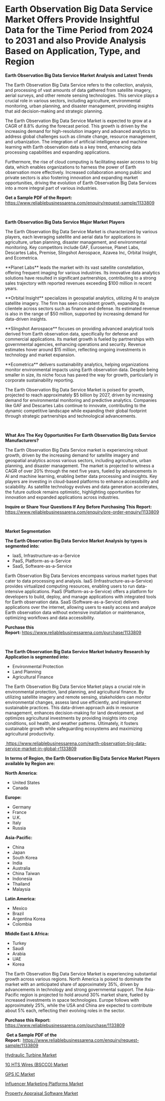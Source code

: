 <p><h1>Earth Observation Big Data Service Market Offers Provide Insightful Data for the Time Period from 2024 to 2031 and also Provide Analysis Based on Application, Type, and Region</h1></p><p><strong>Earth Observation Big Data Service Market Analysis and Latest Trends</strong></p>
<p><p>The Earth Observation Big Data Service refers to the collection, analysis, and processing of vast amounts of data gathered from satellite imagery, aerial surveys, and other remote sensing technologies. This service plays a crucial role in various sectors, including agriculture, environmental monitoring, urban planning, and disaster management, providing insights that aid decision-making and strategic planning.</p><p>The Earth Observation Big Data Service Market is expected to grow at a CAGR of 8.8% during the forecast period. This growth is driven by the increasing demand for high-resolution imagery and advanced analytics to address global challenges such as climate change, resource management, and urbanization. The integration of artificial intelligence and machine learning with Earth observation data is a key trend, enhancing data processing capabilities and expanding applications.</p><p>Furthermore, the rise of cloud computing is facilitating easier access to big data, which enables organizations to harness the power of Earth observation more effectively. Increased collaboration among public and private sectors is also fostering innovation and expanding market opportunities, driving the evolution of Earth Observation Big Data Services into a more integral part of various industries.</p></p>
<p><strong>Get a Sample PDF of the Report:&nbsp;</strong> <a href="https://www.reliablebusinessarena.com/enquiry/request-sample/1133809?utm_campaign=1332&utm_medium=2&utm_source=Github&utm_content=ia&utm_term=08102024&utm_id=earth-observation-big-data-service">https://www.reliablebusinessarena.com/enquiry/request-sample/1133809</a></p>
<p>&nbsp;</p>
<p><strong>Earth Observation Big Data Service Major Market Players</strong></p>
<p><p>The Earth Observation Big Data Service Market is characterized by various players, each leveraging satellite and aerial data for applications in agriculture, urban planning, disaster management, and environmental monitoring. Key competitors include GAF, Eurosense, Planet Labs, Descartes Labs, Premise, Slingshot Aerospace, Azavea Inc, Orbital Insight, and Ecometrica.</p><p>**Planet Labs** leads the market with its vast satellite constellation, offering frequent imaging for various industries. Its innovative data analytics solutions have resulted in significant partnerships, contributing to a strong sales trajectory with reported revenues exceeding $100 million in recent years.</p><p>**Orbital Insight** specializes in geospatial analytics, utilizing AI to analyze satellite imagery. The firm has seen consistent growth, expanding its clientele across sectors such as finance and defense. Its estimated revenue is also in the range of $50 million, supported by increasing demand for data-driven insights.</p><p>**Slingshot Aerospace** focuses on providing advanced analytical tools derived from Earth observation data, specifically for defense and commercial applications. Its market growth is fueled by partnerships with governmental agencies, enhancing operations and security. Revenue estimates hover around $15 million, reflecting ongoing investments in technology and market expansion.</p><p>**Ecometrica** delivers sustainability analytics, helping organizations monitor environmental impacts using Earth observation data. Despite being smaller in size, its niche focus has paved the way for growth, particularly in corporate sustainability reporting.</p><p>The Earth Observation Big Data Service Market is poised for growth, projected to reach approximately $5 billion by 2027, driven by increasing demand for environmental monitoring and predictive analytics. Companies like GAF and Descartes Labs continue to innovate, contributing to the dynamic competitive landscape while expanding their global footprint through strategic partnerships and technological advancements.</p></p>
<p>&nbsp;</p>
<p><strong>What Are The Key Opportunities For Earth Observation Big Data Service Manufacturers?</strong></p>
<p><p>The Earth Observation Big Data Service market is experiencing robust growth, driven by the increasing demand for satellite imagery and geospatial analytics across various sectors, including agriculture, urban planning, and disaster management. The market is projected to witness a CAGR of over 20% through the next five years, fueled by advancements in AI and machine learning, enabling better data processing and insights. Key players are investing in cloud-based platforms to enhance accessibility and scalability. As satellite technology evolves and data generation accelerates, the future outlook remains optimistic, highlighting opportunities for innovation and expanded applications across industries.</p></p>
<p><strong>Inquire or Share Your Questions If Any Before Purchasing This Report:</strong> <a href="https://www.reliablebusinessarena.com/enquiry/pre-order-enquiry/1133809?utm_campaign=1332&utm_medium=2&utm_source=Github&utm_content=ia&utm_term=08102024&utm_id=earth-observation-big-data-service">https://www.reliablebusinessarena.com/enquiry/pre-order-enquiry/1133809</a></p>
<p>&nbsp;</p>
<p><strong>Market Segmentation</strong></p>
<p><strong>The Earth Observation Big Data Service Market Analysis by types is segmented into:</strong></p>
<p><ul><li>IaaS, Infrastructure-as-a-Service</li><li>PaaS, Platform-as-a-Service</li><li>SaaS, Software-as-a-Service</li></ul></p>
<p><p>Earth Observation Big Data Services encompass various market types that cater to data processing and analysis. IaaS (Infrastructure-as-a-Service) provides virtualized computing resources, enabling users to run data-intensive applications. PaaS (Platform-as-a-Service) offers a platform for developers to build, deploy, and manage applications with integrated tools for Earth observation data. SaaS (Software-as-a-Service) delivers applications over the internet, allowing users to easily access and analyze Earth observation data without extensive installation or maintenance, optimizing workflows and data accessibility.</p></p>
<p><strong>Purchase this Report:&nbsp;</strong><a href="https://www.reliablebusinessarena.com/purchase/1133809?utm_campaign=1332&utm_medium=2&utm_source=Github&utm_content=ia&utm_term=08102024&utm_id=earth-observation-big-data-service">https://www.reliablebusinessarena.com/purchase/1133809</a></p>
<p>&nbsp;</p>
<p><strong>The Earth Observation Big Data Service Market Industry Research by Application is segmented into:</strong></p>
<p><ul><li>Environmental Protection</li><li>Land Planning</li><li>Agricultural Finance</li></ul></p>
<p><p>The Earth Observation Big Data Service Market plays a crucial role in environmental protection, land planning, and agricultural finance. By utilizing satellite imagery and remote sensing, stakeholders can monitor environmental changes, assess land use efficiently, and implement sustainable practices. This data-driven approach aids in resource management, enhances decision-making for land development, and optimizes agricultural investments by providing insights into crop conditions, soil health, and weather patterns. Ultimately, it fosters sustainable growth while safeguarding ecosystems and maximizing agricultural productivity.</p></p>
<p><a href="https://www.reliablebusinessarena.com/earth-observation-big-data-service-market-in-global-r1133809?utm_campaign=1332&utm_medium=2&utm_source=Github&utm_content=ia&utm_term=08102024&utm_id=earth-observation-big-data-service">&nbsp;https://www.reliablebusinessarena.com/earth-observation-big-data-service-market-in-global-r1133809</a></p>
<p><strong>In terms of Region, the Earth Observation Big Data Service Market Players available by Region are:</strong></p>
<p>
    <p> <strong> North America: </strong>
        <ul>
            <li>United States</li>
            <li>Canada</li>
        </ul>
        </p> 
    <p> <strong> Europe: </strong>
        <ul>
            <li>Germany</li>
            <li>France</li>
            <li>U.K.</li>
            <li>Italy</li>
            <li>Russia</li>
        </ul>
        </p> 
    <p> <strong> Asia-Pacific: </strong>
        <ul>
            <li>China</li>
            <li>Japan</li>
            <li>South Korea</li>
            <li>India</li>
            <li>Australia</li>
            <li>China Taiwan</li>
            <li>Indonesia</li>
            <li>Thailand</li>
            <li>Malaysia</li>
        </ul>
        </p> 
    <p> <strong> Latin America: </strong>
        <ul>
            <li>Mexico</li>
            <li>Brazil</li>
            <li>Argentina Korea</li>
            <li>Colombia</li>
        </ul>
        </p> 
    <p> <strong> Middle East & Africa: </strong>
        <ul>
            <li>Turkey</li>
            <li>Saudi</li>
            <li>Arabia</li>
            <li>UAE</li>
            <li>Korea</li>
        </ul>
    </p>
    </p>
<p><p>The Earth Observation Big Data Service Market is experiencing substantial growth across various regions. North America is poised to dominate the market with an anticipated share of approximately 35%, driven by advancements in technology and strong governmental support. The Asia-Pacific region is projected to hold around 30% market share, fueled by increased investments in space technologies. Europe follows with approximately 25%, while the USA and China are expected to contribute about 5% each, reflecting their evolving roles in the sector.</p></p>
<p><strong>Purchase this Report: </strong><a href="https://www.reliablebusinessarena.com/purchase/1133809?utm_campaign=1332&utm_medium=2&utm_source=Github&utm_content=ia&utm_term=08102024&utm_id=earth-observation-big-data-service">https://www.reliablebusinessarena.com/purchase/1133809</a></p>
<p>&nbsp;<strong>Get a Sample PDF of the Report:&nbsp;&nbsp;</strong><a href="https://www.reliablebusinessarena.com/enquiry/request-sample/1133809?utm_campaign=1332&utm_medium=2&utm_source=Github&utm_content=ia&utm_term=08102024&utm_id=earth-observation-big-data-service">https://www.reliablebusinessarena.com/enquiry/request-sample/1133809</a></p>
<p><strong></strong></p>
<p><p><a href="https://www.linkedin.com/pulse/future-trends-global-hydraulic-turbine-market-insights-sa4df?utm_campaign=1332&utm_medium=2&utm_source=Github&utm_content=ia&utm_term=08102024&utm_id=earth-observation-big-data-service">Hydraulic Turbine Market</a></p><p><a href="https://issuu.com/reportprime-2/docs/1g-hts-wires-bscco-market-size-2030_d5df761597cfa4?utm_campaign=1332&utm_medium=2&utm_source=Github&utm_content=ia&utm_term=08102024&utm_id=earth-observation-big-data-service">1G HTS Wires (BSCCO) Market</a></p><p><a href="https://www.linkedin.com/pulse/gps-ic-market-outlook-current-assessment-future-projections-twmne?utm_campaign=1332&utm_medium=2&utm_source=Github&utm_content=ia&utm_term=08102024&utm_id=earth-observation-big-data-service">GPS IC Market</a></p><p><a href="https://www.linkedin.com/pulse/global-influencer-marketing-platforms-market-trends-analysis-p5nbf?utm_campaign=1332&utm_medium=2&utm_source=Github&utm_content=ia&utm_term=08102024&utm_id=earth-observation-big-data-service">Influencer Marketing Platforms Market</a></p><p><a href="https://www.linkedin.com/pulse/property-appraisal-software-market-penetration-strategies-untapped-dzixf?utm_campaign=1332&utm_medium=2&utm_source=Github&utm_content=ia&utm_term=08102024&utm_id=earth-observation-big-data-service">Property Appraisal Software Market</a></p></p>